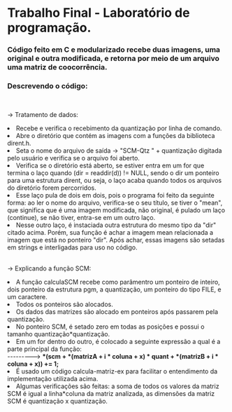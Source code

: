 # Trabalho Final - Laboratório de programação.

<h3>Código feito em C e modularizado recebe duas imagens, uma original e outra modificada, e retorna por meio de um arquivo uma matriz de coocorrência.</h3>

<h3>Descrevendo o código:</h3>
<br>
<p>-> Tratamento de dados:</p>
<li>Recebe e verifica o recebimento da quantização por linha de comando.</li>
<li>Abre o diretório que contém as imagens com a funções da biblioteca dirent.h.</li>
<li>Seta o nome do arquivo de saída -> "SCM-Qtz " + quantização digitada pelo usuário e verifica se o arquivo foi aberto.</li>
<li>Verifica se o diretório está aberto, se estiver entra em um for que termina o laço quando (dir = readdir(d)) != NULL, sendo o dir um ponteiro para uma estrutura dirent, ou seja, o laço acaba quando todos os arquivos do diretório forem percorridos.</li>
<li>Esse laço pula de dois em dois, pois o programa foi feito da seguinte forma: ao ler o nome do arquivo, verifica-se o seu título, se tiver o "mean", que significa que é uma imagem modificada, não original, é pulado um laço (continue), se não tiver, entra-se em um outro laço.</li>
<li>Nesse outro laço, é instaciada outra estrutura do mesmo tipo da "dir" citado acima. Porém, sua função é achar a imagem mean relacionada a imagem que está no ponteiro "dir". Após achar, essas imagens são setadas em strings e interligadas para uso no código.</li>
<br>
<p>-> Explicando a função SCM:</p>
<li>A função calculaSCM recebe como parâmentro um ponteiro de inteiro, dois ponteiro da estrutura pgm, a quantização, um ponteiro do tipo FILE, e um caractere.</li>
<li>Todos os ponteiros são alocados.</li>
<li>Os dados das matrizes são alocado em ponteiros após passarem pela quantização.</li>
<li>No ponteiro SCM, é setado zero em todas as posições e possui o tamanho quantização*quantização.</li>
<li>Em um for dentro do outro, é colocado a seguinte expressão a qual é a parte principal da função: <br> ---------> <strong>*(scm + *(matrizA + i * coluna + x) * quant + *(matrizB + i * coluna + x)) += 1;</strong></li>
<li>É usado um código calcula-matriz-ex para facilitar o entendimento da implementação utilizada acima.</li>
<li>Algumas verificações são feitas: a soma de todos os valores da matriz SCM é igual a linha*coluna da matriz analizada, as dimensões da matriz SCM é quantização x quantização.</li>
